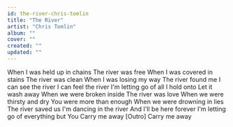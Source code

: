 ```yaml
---
id: the-river-chris-tomlin
title: "The River"
artist: "Chris Tomlin"
album: ""
cover: ""
created: ""
updated: ""
---
```


When I was held up in chains
The river was free
When I was covered in stains
The river was clean
When I was losing my way
The river found me
I can see the river
I can feel the river
I'm letting go of all I hold onto
Let it wash away
When we were broken inside
The river was love
When we were thirsty and dry
You were more than enough
When we were drowning in lies
The river saved us
I'm dancing in the river
And I'll be here forever
I'm letting go of everything but You
Carry me away
[Outro]
Carry me away